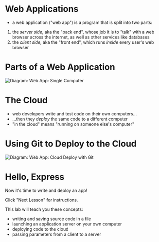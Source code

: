 # Web Applications

* a web application ("web app") is a program that is split into two parts:

1. the *server side*, aka the "back end", whose job it is to "talk" with a web browser across the internet, as well as other services like databases
2. the *client side*, aka the "front end", which runs *inside* every user's web browser

# Parts of a Web Application

![Diagram: Web App: Single Computer](https://docs.google.com/drawings/d/e/2PACX-1vS_ynFk13JkNn4nBpxKqZqboIqUnxGdzPfRLpDUuCUeeyBHon6y6VGE9GjIYp6xLqPhY9YoMyirB_x_/pub?w=960&h=720)

# The Cloud

* web developers write and test code on their own computers...
* ...then they *deploy* the same code to a different computer
* "in the cloud" means "running on someone else's computer"

# Using Git to Deploy to the Cloud

![Diagram: Web App: Cloud Deploy with Git](https://docs.google.com/drawings/d/e/2PACX-1vQOYHxD2JkWaphIIv10Ek7WgYU1sbV-1aq9wWP2kN4d1uE6q8GkbQER_2pvFSYsAxYxVS-2H6RDWXCV/pub?w=687&amp;h=564)

# Hello, Express

Now it's time to write and deploy an app!

Click "Next Lesson" for instructions.

This lab will teach you these concepts:

 * writing and saving source code in a file
 * launching an application server on your own computer
 * deploying code to the cloud
 * passing parameters from a client to a server
